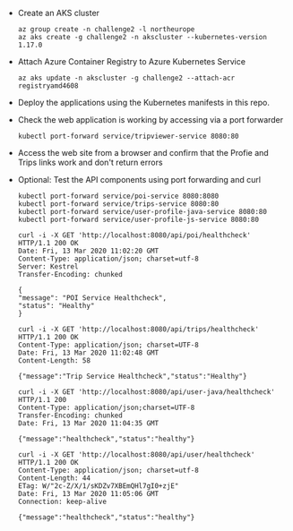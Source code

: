 * Create an AKS cluster
    ```
    az group create -n challenge2 -l northeurope
    az aks create -g challenge2 -n akscluster --kubernetes-version 1.17.0
    ```

* Attach Azure Container Registry to Azure Kubernetes Service
    ```
    az aks update -n akscluster -g challenge2 --attach-acr registryamd4608
    ```
* Deploy the applications using the Kubernetes manifests in this repo.
* Check the web application is working by accessing via a port forwarder
    ```
    kubectl port-forward service/tripviewer-service 8080:80
    ```
* Access the web site from a browser and confirm that the Profie and Trips links work and don't return errors

* Optional: Test the API components using port forwarding and curl
    ```
    kubectl port-forward service/poi-service 8080:8080
    kubectl port-forward service/trips-service 8080:80
    kubectl port-forward service/user-profile-java-service 8080:80
    kubectl port-forward service/user-profile-js-service 8080:80

    curl -i -X GET 'http://localhost:8080/api/poi/healthcheck' 
    HTTP/1.1 200 OK
    Date: Fri, 13 Mar 2020 11:02:20 GMT
    Content-Type: application/json; charset=utf-8
    Server: Kestrel
    Transfer-Encoding: chunked

    {
    "message": "POI Service Healthcheck",
    "status": "Healthy"
    }

    curl -i -X GET 'http://localhost:8080/api/trips/healthcheck' 
    HTTP/1.1 200 OK
    Content-Type: application/json; charset=UTF-8
    Date: Fri, 13 Mar 2020 11:02:48 GMT
    Content-Length: 58

    {"message":"Trip Service Healthcheck","status":"Healthy"}

    curl -i -X GET 'http://localhost:8080/api/user-java/healthcheck'  
    HTTP/1.1 200 
    Content-Type: application/json;charset=UTF-8
    Transfer-Encoding: chunked
    Date: Fri, 13 Mar 2020 11:04:35 GMT

    {"message":"healthcheck","status":"healthy"}

    curl -i -X GET 'http://localhost:8080/api/user/healthcheck'  
    HTTP/1.1 200 OK
    Content-Type: application/json; charset=utf-8
    Content-Length: 44
    ETag: W/"2c-Z/X/1/sKDZv7XBEmQHl7gI0+zjE"
    Date: Fri, 13 Mar 2020 11:05:06 GMT
    Connection: keep-alive

    {"message":"healthcheck","status":"healthy"}
    ```